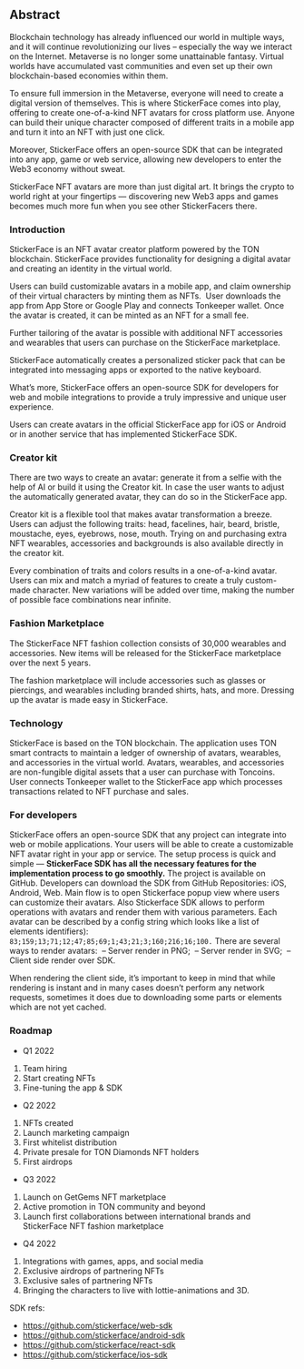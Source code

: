 ## Abstract

Blockchain technology has already influenced our world in multiple ways, and it will continue revolutionizing our lives – especially the way we interact on the Internet. Metaverse is no longer some unattainable fantasy. Virtual worlds have accumulated vast communities and even set up their own blockchain-based economies within them. 

To ensure full immersion in the Metaverse, everyone will need to create a digital version of themselves. This is where StickerFace comes into play, offering to create one-of-a-kind NFT avatars for cross platform use. Anyone can build their unique character composed of different traits in a mobile app and turn it into an NFT with just one click. 

Moreover, StickerFace offers an open-source SDK that can be integrated into any app, game or web service, allowing new developers to enter the Web3 economy without sweat.

StickerFace NFT avatars are more than just digital art. It brings the crypto to world right at your fingertips — discovering new Web3 apps and games becomes much more fun when you see other StickerFacers there.

### Introduction

StickerFace is an NFT avatar creator platform powered by the TON blockchain. StickerFace provides functionality for designing a digital avatar and creating an identity in the virtual world. 

Users can build customizable avatars in a mobile app, and claim ownership of their virtual characters by minting them as NFTs. 
User downloads the app from App Store or Google Play and connects Tonkeeper wallet. Once the avatar is created, it can be minted as an NFT for a small fee. 

Further tailoring of the avatar is possible with additional NFT accessories and wearables that users can purchase on the StickerFace marketplace. 

StickerFace automatically creates a personalized sticker pack that can be integrated into messaging apps or exported to the native keyboard. 

What’s more, StickerFace offers an open-source SDK for developers for web and mobile integrations to provide a truly impressive and unique user experience. 

Users can create avatars in the official StickerFace app for iOS or Android or in another service that has implemented StickerFace SDK.

### Creator kit 

There are two ways to create an avatar: generate it from a selfie with the help of AI or build it using the Creator kit. In case the user wants to adjust the automatically generated avatar, they can do so in the StickerFace app. 

Creator kit is a flexible tool that makes avatar transformation a breeze. Users can adjust the following traits: head, facelines, hair, beard, bristle, moustache, eyes, eyebrows, nose, mouth. Trying on and purchasing extra NFT wearables, accessories and backgrounds is also available directly in the creator kit.

Every combination of traits and colors results in a one-of-a-kind avatar. Users can mix and match a myriad of features to create a truly custom-made character. New variations will be added over time, making the number of possible face combinations near infinite.

### Fashion Marketplace

The StickerFace NFT fashion collection consists of 30,000 wearables and accessories. New items will be released for the StickerFace marketplace over the next 5 years. 

The fashion marketplace will include accessories such as glasses or piercings, and wearables including branded shirts, hats, and more. Dressing up the avatar is made easy in StickerFace. 

### Technology

StickerFace is based on the TON blockchain. The application uses TON smart contracts to maintain a ledger of ownership of avatars, wearables, and accessories in the virtual world. Avatars, wearables, and accessories are non-fungible digital assets that a user can  purchase with Toncoins. 
User connects Tonkeeper wallet to the StickerFace app which processes transactions related to NFT purchase and sales. 

### For developers

StickerFace offers an open-source SDK that any project can integrate into web or mobile applications. Your users will be able to create a customizable NFT avatar right in your app or service. The setup process is quick and simple — **StickerFace SDK has all the necessary features for the implementation process to go smoothly.** 
The project is available on GitHub. Developers can download the SDK from GitHub Repositories: iOS, Android, Web. 
Main flow is to open Stickerface popup view where users can customize their avatars. Also Stickerface SDK allows to perform operations with avatars and render them with various parameters. Each avatar can be described by a config string which looks like a list of elements identifiers): 
```83;159;13;71;12;47;85;69;1;43;21;3;160;216;16;100.```
There are several ways to render avatars:
 – Server render in PNG;
 – Server render in SVG;
 – Client side render over SDK.

When rendering the client side, it’s important to keep in mind that while rendering is instant and in many cases doesn’t perform any network requests, sometimes it does due to downloading some parts or elements which are not yet cached.

### Roadmap
- Q1 2022
 1. Team hiring
 2. Start creating NFTs
 3. Fine-tuning the app & SDK

- Q2 2022
1. NFTs created
2. Launch marketing campaign
3. First whitelist distribution
4. Private presale for TON Diamonds NFT holders
5. First airdrops

- Q3 2022
1. Launch on GetGems NFT marketplace
2. Active promotion in TON community and beyond
3. Launch first collaborations between international brands and StickerFace NFT fashion marketplace

- Q4 2022
1. Integrations with games, apps, and social media
2. Exclusive airdrops of partnering NFTs
3. Exclusive sales of partnering NFTs
4. Bringing the characters to live with lottie-animations and 3D.


SDK refs:
- https://github.com/stickerface/web-sdk
- https://github.com/stickerface/android-sdk
- https://github.com/stickerface/react-sdk
- https://github.com/stickerface/ios-sdk

